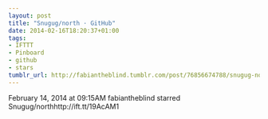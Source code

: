 ```yaml
---
layout: post
title: "Snugug/north · GitHub"
date: 2014-02-16T18:20:37+01:00
tags:
- IFTTT
- Pinboard
- github
- stars
tumblr_url: http://fabiantheblind.tumblr.com/post/76856674788/snugug-north-github
---
```

February 14, 2014 at 09:15AM
fabiantheblind starred Snugug/northhttp://ift.tt/19AcAM1
